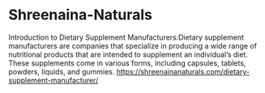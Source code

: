# Shreenaina-Naturals
Introduction to Dietary Supplement Manufacturers:Dietary supplement manufacturers are companies that specialize in producing a wide range of nutritional products that are intended to supplement an individual’s diet. These supplements come in various forms, including capsules, tablets, powders, liquids, and gummies. https://shreenainanaturals.com/dietary-supplement-manufacturer/
